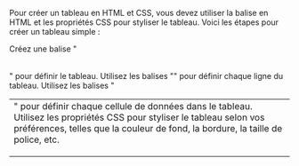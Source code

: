 Pour créer un tableau en HTML et CSS, vous devez utiliser la balise <table> en HTML et les propriétés CSS pour styliser le tableau. Voici les étapes pour créer un tableau simple :


Créez une balise "<table>" pour définir le tableau.
Utilisez les balises "<tr>" pour définir chaque ligne du tableau.
Utilisez les balises "<td>" pour définir chaque cellule de données dans le tableau.
Utilisez les propriétés CSS pour styliser le tableau selon vos préférences, telles que la couleur de fond, la bordure, la taille de police, etc.
